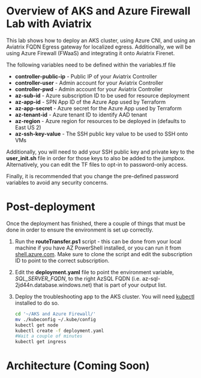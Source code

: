 # Overview of AKS and Azure Firewall Lab with Aviatrix 
This lab shows how to deploy an AKS cluster, using Azure CNI, and using an Aviatrix FQDN Egress gateway for localized egress. Additionally, we will be using Azure Firewall (FWaaS) and integrating it onto  Aviatrix Firenet. 

The following variables need to be defined within the variables.tf file

- **controller-public-ip** - Public IP of your Aviatrix Controller
- **controller-user** - Admin account for your Aviatrix Controller
- **controller-pwd** - Admin account for your Aviatrix Controller
- **az-sub-id** - Azure subscription ID to be used for resource deployment
- **az-app-id** - SPN App ID of the Azure App used by Terraform
- **az-app-secret** - Azure secret for the Azure App used by Terraform
- **az-tenant-id** - Azure tenant ID to identify AAD tenant
- **az-region** - Azure region for resources to be deployed in (defaults to East US 2)
- **az-ssh-key-value** - The SSH public key value to be used to SSH onto VMs

Additionally, you will need to add your SSH public key and private key to the **user_init.sh** file in order for those keys to also be added to the jumpbox. Alternatively, you can edit the TF files to opt-in to password-only access. 

Finally, it is recommended that you change the pre-defined password variables to avoid any security concerns. 

# Post-deployment

Once the deployment has finished, there a couple of things that must be done in order to ensure the environment is set up correctly. 

1. Run the **routeTransfer.ps1** script - this can be done from your local machine if you have AZ PowerShell installed, or you can run it from [shell.azure.com](https://shell.azure.com). Make sure to clone the script and edit the subscription ID to point to the correct subscription. 

2. Edit the **deployment.yaml** file to point the environment variable, *SQL_SERVER_FQDN*, to the right AzSQL FQDN (i.e. az-sql-2jd44n.database.windows.net) that is part of your output list.

3. Deploy the troubleshooting app to the AKS cluster. You will need [kubectl](https://kubernetes.io/docs/tasks/tools/) installed to do so. 
    ```bash
    cd '~/AKS and Azure Firewall/' 
    mv ./kubeconfig ~/.kube/config
    kubectl get node
    kubectl create -f deployment.yaml
    #Wait a couple of minutes
    kubectl get ingress
    ```

# Architecture (Coming Soon)